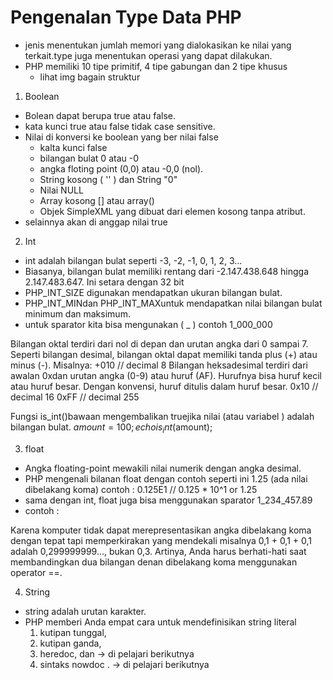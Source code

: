 # Pengenalan Type Data PHP
- jenis menentukan jumlah memori yang dialokasikan ke nilai yang terkait.type juga menentukan operasi yang dapat dilakukan.
- PHP memiliki 10 tipe primitif, 4 tipe gabungan dan 2 tipe khusus
    - lihat img bagain struktur

1. Boolean
- Bolean dapat berupa true atau false.
- kata kunci true atau false tidak case sensitive.
- Nilai di konversi ke boolean yang ber nilai false
    - kalta kunci false
    - bilangan bulat 0 atau -0
    - angka floting point (0,0) atau -0,0 (nol).
    - String kosong ( '' ) dan String "0"
    - Nilai NULL
    - Array kosong [] atau array()
    - Objek SimpleXML yang dibuat dari elemen kosong tanpa atribut.
- selainnya akan di anggap nilai true

2. Int
- int adalah bilangan bulat seperti -3, -2, -1, 0, 1, 2, 3…
- Biasanya, bilangan bulat memiliki rentang dari -2.147.438.648 hingga 2.147.483.647. Ini setara dengan 32 bit
- PHP_INT_SIZE digunakan mendapatkan ukuran bilangan bulat.
- PHP_INT_MINdan PHP_INT_MAXuntuk mendapatkan nilai bilangan bulat minimum dan maksimum.
- untuk sparator kita bisa mengunakan ( _ ) contoh 1_000_000

Bilangan oktal terdiri dari nol di depan dan urutan angka dari 0 sampai 7. Seperti bilangan desimal, bilangan oktal dapat memiliki tanda plus (+) atau minus (-). Misalnya:
    +010 // decimal 8
Bilangan heksadesimal terdiri dari awalan 0xdan urutan angka (0-9) atau huruf (AF). Hurufnya bisa huruf kecil atau huruf besar. Dengan konvensi, huruf ditulis dalam huruf besar.
    0x10 // decimal 16
    0xFF // decimal 255

Fungsi is_int()bawaan mengembalikan truejika nilai (atau variabel ) adalah bilangan bulat. 
    $amount = 100;
    echo is_int($amount);

3. float
- Angka floating-point mewakili nilai numerik dengan angka desimal.
- PHP mengenali bilanan float dengan contoh seperti ini 1.25 (ada nilai dibelakang koma)
contoh :
    0.125E1 // 0.125 * 10^1 or 1.25
- sama dengan int, float juga bisa menggunakan sparator 1_234_457.89
- contoh :

Karena komputer tidak dapat merepresentasikan angka dibelakang koma dengan tepat tapi memperkirakan yang mendekali 
misalnya 0,1 + 0,1 + 0,1 adalah 0,299999999…, bukan 0,3. 
Artinya, Anda harus berhati-hati saat membandingkan dua bilangan denan dibelakang koma menggunakan operator ==.

4. String
- string adalah urutan karakter.
- PHP memberi Anda empat cara untuk mendefinisikan string literal
    1. kutipan tunggal, 
    2. kutipan ganda, 
    3. heredoc, dan -> di pelajari berikutnya
    4. sintaks nowdoc . -> di pelajari berikutnya




